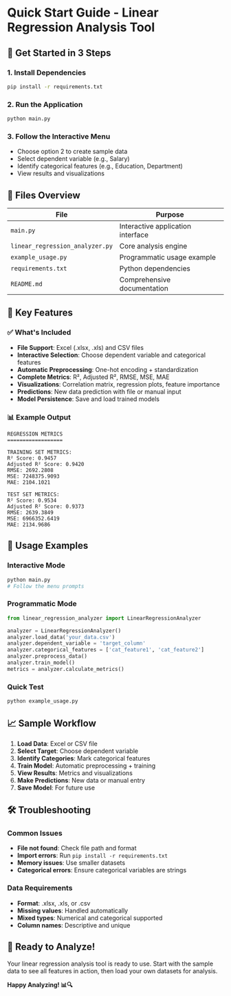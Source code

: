 # Quick Start Guide - Linear Regression Analysis Tool

## 🚀 Get Started in 3 Steps

### 1. Install Dependencies
```bash
pip install -r requirements.txt
```

### 2. Run the Application
```bash
python main.py
```

### 3. Follow the Interactive Menu
- Choose option 2 to create sample data
- Select dependent variable (e.g., Salary)
- Identify categorical features (e.g., Education, Department)
- View results and visualizations

## 📁 Files Overview

| File | Purpose |
|------|---------|
| `main.py` | Interactive application interface |
| `linear_regression_analyzer.py` | Core analysis engine |
| `example_usage.py` | Programmatic usage example |
| `requirements.txt` | Python dependencies |
| `README.md` | Comprehensive documentation |

## 🎯 Key Features

### ✅ What's Included
- **File Support**: Excel (.xlsx, .xls) and CSV files
- **Interactive Selection**: Choose dependent variable and categorical features
- **Automatic Preprocessing**: One-hot encoding + standardization
- **Complete Metrics**: R², Adjusted R², RMSE, MSE, MAE
- **Visualizations**: Correlation matrix, regression plots, feature importance
- **Predictions**: New data prediction with file or manual input
- **Model Persistence**: Save and load trained models

### 📊 Example Output
```
REGRESSION METRICS
==================

TRAINING SET METRICS:
R² Score: 0.9457
Adjusted R² Score: 0.9420
RMSE: 2692.2808
MSE: 7248375.9093
MAE: 2104.1021

TEST SET METRICS:
R² Score: 0.9534
Adjusted R² Score: 0.9373
RMSE: 2639.3849
MSE: 6966352.6419
MAE: 2134.9686
```

## 🔧 Usage Examples

### Interactive Mode
```bash
python main.py
# Follow the menu prompts
```

### Programmatic Mode
```python
from linear_regression_analyzer import LinearRegressionAnalyzer

analyzer = LinearRegressionAnalyzer()
analyzer.load_data('your_data.csv')
analyzer.dependent_variable = 'target_column'
analyzer.categorical_features = ['cat_feature1', 'cat_feature2']
analyzer.preprocess_data()
analyzer.train_model()
metrics = analyzer.calculate_metrics()
```

### Quick Test
```bash
python example_usage.py
```

## 📈 Sample Workflow

1. **Load Data**: Excel or CSV file
2. **Select Target**: Choose dependent variable
3. **Identify Categories**: Mark categorical features
4. **Train Model**: Automatic preprocessing + training
5. **View Results**: Metrics and visualizations
6. **Make Predictions**: New data or manual entry
7. **Save Model**: For future use

## 🛠️ Troubleshooting

### Common Issues
- **File not found**: Check file path and format
- **Import errors**: Run `pip install -r requirements.txt`
- **Memory issues**: Use smaller datasets
- **Categorical errors**: Ensure categorical variables are strings

### Data Requirements
- **Format**: .xlsx, .xls, or .csv
- **Missing values**: Handled automatically
- **Mixed types**: Numerical and categorical supported
- **Column names**: Descriptive and unique

## 🎉 Ready to Analyze!

Your linear regression analysis tool is ready to use. Start with the sample data to see all features in action, then load your own datasets for analysis.

**Happy Analyzing! 📊🔍** 